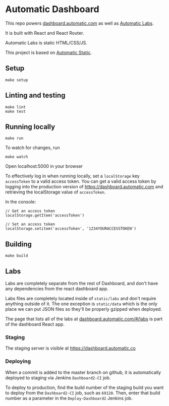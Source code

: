 # Automatic Dashboard

This repo powers [dashboard.automatic.com](https://dashboard.automatic.com) as well as [Automatic Labs](https://dashboard.automatic.com/#/labs).

It is built with React and React Router.

Automatic Labs is static HTML/CSS/JS.

This project is based on [Automatic Static](https://github.com/Automatic/Automatic-static).

## Setup

    make setup

## Linting and testing

    make lint
    make test

## Running locally

    make run

To watch for changes, run

    make watch

Open localhost:5000 in your browser

To effectively log in when running locally, set a `localStorage` key `accessToken` to a valid access token. You can get a valid access token by logging into the production version of https://dashboard.automatic.com and retrieving the localStorage value of `accessToken`.

In the console:

    // Get an access token
    localStorage.getItem('accessToken')

    // Set an access token
    localStorage.setitem('accessToken', '1234YOURACCESSTOKEN')

## Building

    make build

## Labs

Labs are completely separate from the rest of Dashboard, and don't have any dependencies from the react dashboard app.

Labs files are completely located inside of `static/labs` and don't require anything outside of it. The one exception is `static/data` which is the only place we can put JSON files so they'll be properly gzipped when deployed.

The page that lists all of the labs at [dashboard.automatic.com/#/labs](https://dashboard.automatic.com/#/labs) is part of the dashboard React app.

### Staging

The staging server is visible at https://dashboard.automatic.co

### Deploying

When a commit is added to the master branch on github, it is automatically deployed to staging via Jenkins `Dashboard2-CI` job.

To deploy to production, find the build number of the staging build you want to deploy from the `Dashboard2-CI` job, such as `69120`. Then, enter that build number as a parameter in the `Deploy-Dashboard2` Jenkins job.
